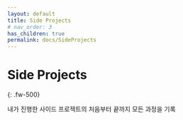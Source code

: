 ```yaml
---
layout: default
title: Side Projects
# nav_order: 3
has_children: true
permalink: docs/SideProjects
---
```


# Side Projects
{: .fw-500}

내가 진행한 사이드 프로젝트의 처음부터 끝까지 모든 과정을 기록

